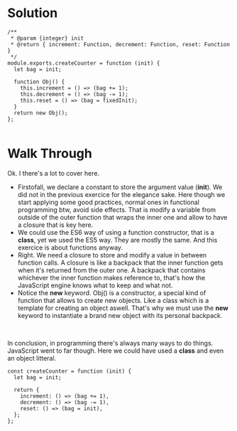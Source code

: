 # Solution 

```
/**
 * @param {integer} init
 * @return { increment: Function, decrement: Function, reset: Function }
 */
module.exports.createCounter = function (init) {
  let bag = init;

  function Obj() {
    this.increment = () => (bag += 1);
    this.decrement = () => (bag -= 1);
    this.reset = () => (bag = fixedInit);
  }
  return new Obj();
};


```

# Walk Through

Ok. I there's a lot to cover here.
- Firstofall, we declare a constant to store the argument value (**init**). We did not in the previous exercice for the elegance sake. Here though we start applying some good practices, normal ones in functional programming btw, avoid side effects. That is modify a variable from outside of the outer function that wraps the inner one and allow to have a closure that is key here.
- We could use the ES6 way of using a function constructor, that is a **class**, yet we used the ES5 way. They are mostly the same. And this exercice is about functions anyway. 
- Right. We need a closure to store and modify a value in between function calls. A closure is like a backpack that the inner function gets when it's returned from the outer one. A backpack that contains whichever the inner function makes reference to, that's how the JavaScript engine knows what to keep and what not.
- Notice the **new** keyword. Obj() is a constructor, a special kind of function that allows to create new objects. Like a class which is a template for creating an object aswell. That's why we must use the **new** keyword to instantiate a brand new object with its personal backpack. 

<br>

In conclusion, in programming there's always many ways to do things. JavaScript went to far though. Here we could have used a **class** and even an object litteral. 

```
const createCounter = function (init) {
  let bag = init;

  return {
    increment: () => (bag += 1),
    decrement: () => (bag -= 1),
    reset: () => (bag = init),
  };
};
```
